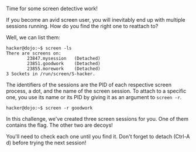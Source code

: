 Time for some screen detective work!

If you become an avid screen user, you will inevitably end up with multiple sessions running.
How do you find the right one to reattach to?

Well, we can list them:

```console
hacker@dojo:~$ screen -ls
There are screens on:
        23847.mysession   (Detached)
        23851.goodwork    (Detached)
        23855.morework    (Detached)
3 Sockets in /run/screen/S-hacker.
```

The identifiers of the sessions are the PID of each respective screen process, a dot, and the name of the screen session.
To attach to a specific one, you use its name or its PID by giving it as an argument to `screen -r`.

```console
hacker@dojo:~$ screen -r goodwork
```

In this challenge, we've created three screen sessions for you.
One of them contains the flag.
The other two are decoys!

You'll need to check each one until you find it.
Don't forget to detach (Ctrl-A d) before trying the next session!
